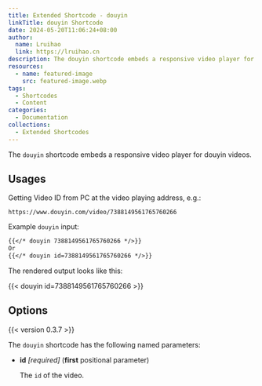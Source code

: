 ```yaml
---
title: Extended Shortcode - douyin
linkTitle: douyin Shortcode
date: 2024-05-20T11:06:24+08:00
author:
  name: Lruihao
  link: https://lruihao.cn
description: The douyin shortcode embeds a responsive video player for douyin videos.
resources:
  - name: featured-image
    src: featured-image.webp
tags:
  - Shortcodes
  - Content
categories:
  - Documentation
collections:
  - Extended Shortcodes
---
```


The `douyin` shortcode embeds a responsive video player for douyin videos.

<!--more-->

## Usages

Getting Video ID from PC at the video playing address, e.g.:

```code
https://www.douyin.com/video/7388149561765760266
```

Example `douyin` input:

```markdown
{{</* douyin 7388149561765760266 */>}}
Or
{{</* douyin id=7388149561765760266 */>}}
```

The rendered output looks like this:

{{< douyin id=7388149561765760266 >}}

## Options

{{< version 0.3.7 >}}

The `douyin` shortcode has the following named parameters:

- **id** _[required]_ (**first** positional parameter)

    The `id` of the video.
